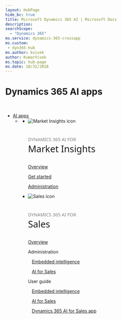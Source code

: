 ```yaml
---
layout: HubPage
hide_bc: true
title: Microsoft Dynamics 365 AI | Microsoft Docs
description: 
searchScope:
  - "Dynamics 365"
ms.service: dynamics-365-crossapp
ms.custom:
 - dyn365-hub
ms.author: kvivek
author: KumarVivek
ms.topic: hub-page
ms.date: 10/31/2018
---
```


<div id="main" class="v2">
    <div class="container">
        <h1 class="">Dynamics 365 AI apps</h1>
        <p>&#160;</p>
        <ul class="pivots">
            <li>
                <a href="#ai-apps">AI apps</a>
                <ul id="ai-apps" class="cardsF">
                    <li>
                        <a data-default="true" href="#ai-sub"></a>
                        <ul id="ai-sub" class="cardsF">
                            <!--<li>
                                <div class="cardSize">
                                    <div class="cardPadding">
                                        <div class="card">
                                            <div class="cardImageOuter">
                                                <div class="cardImage">
                                                    <img alt="Customer Insights icon" src="../images/CustomerInsights_36px_blue.svg">
                                                </div>
                                            </div>
                                            <div class="cardText">
                                                <h3 style="font-size: 1.8rem; font-weight: 500; font-family: segoe-ui, Segoe UI, Segoe WP, Frutiger, Helvetica Neue, Helvetica, sans-serif"><span style="font-size: 50%; color: #7f7f7f">DYNAMICS 365 AI FOR</span><br />Customer Insights</h3>
                                                <p><a href="/dynamics365/ai/customer-insights/introduction">Overview</a></p>
                                                <p><a href="/dynamics365/ai/customer-insights/quick-start">Quick Start Guide</a></p>
                                                <p><a href="/dynamics365/ai/customer-insights/advanced-guide">Advanced guide</a></p>
                                            </div>
                                        </div>
                                    </div>
                                </div>
                            </li>
                            <li>
                                <div class="cardSize">
                                    <div class="cardPadding">
                                        <div class="card">
                                            <div class="cardImageOuter">
                                                <div class="cardImage">
                                                    <img alt="Customer Service Insights icon" src="../images/CustomerServiceInsights_outline_36px_blue.svg">
                                                </div>
                                            </div>
                                            <div class="cardText">
                                                <h3 style="font-size: 1.8rem; font-weight: 500; font-family: segoe-ui, Segoe UI, Segoe WP, Frutiger, Helvetica Neue, Helvetica, sans-serif"><span style="font-size: 50%; color: #7f7f7f">DYNAMICS 365 AI FOR</span><br />Customer Service Insights</h3>
                                                <p><a href="/dynamics365/ai/customer-service-insights/ai-csi-overview">Overview</a></p>
                                                <p><a href="/dynamics365/ai/customer-service-insights/ai-csi-quickstart">Quickstart</a></p>
                                                <p><a href="/dynamics365/ai/customer-service-insights/ai-csi-dashboard-reference">Dashboard reference</a></p>
                                            </div>
                                        </div>
                                    </div>
                                </div>
                            </li>-->
                            <li>
                                <div class="cardSize">
                                    <div class="cardPadding">
                                        <div class="card">
                                            <div class="cardImageOuter">
                                                <div class="cardImage">
                                                    <img alt="Market Insights icon" src="../images/MarketInsights_outline_36px_blue.svg">
                                                </div>
                                            </div>
                                            <div class="cardText">
                                                <h3 style="font-size: 1.8rem; font-weight: 500; font-family: segoe-ui, Segoe UI, Segoe WP, Frutiger, Helvetica Neue, Helvetica, sans-serif"><span style="font-size: 50%; color: #7f7f7f">DYNAMICS 365 AI FOR</span><br />Market Insights</h3>
                                                <p><a href="/dynamics365/ai/market-insights/overview">Overview</a></p>
                                                <p><a href="/dynamics365/ai/market-insights/get-started">Get started</a></p>
                                                <p><a href="/dynamics365/ai/market-insights/settings-administration">Administration</a></p>
                                            </div>
                                        </div>
                                    </div>
                                </div>
                            </li>
                            <li>
                                <div class="cardSize">
                                    <div class="cardPadding">
                                        <div class="card">
                                            <div class="cardImageOuter">
                                                <div class="cardImage">
                                                    <img alt="Sales icon" src="../images/Sales_outline_36px_blue.svg">
                                                </div>
                                            </div>
                                            <div class="cardText">
                                                <h3 style="font-size: 1.8rem; font-weight: 500; font-family: segoe-ui, Segoe UI, Segoe WP, Frutiger, Helvetica Neue, Helvetica, sans-serif"><span style="font-size: 50%; color: #7f7f7f">DYNAMICS 365 AI FOR</span><br />Sales</h3>
                                                <p><a href="/dynamics365/ai/sales/overview">Overview</a></p>
                                                <p>Administration</p>
                                                <p style="margin-left:12px;"><a href="/dynamics365/ai/sales/configure-enable-embedded-intelligence">Embedded intelligence</a></p>
                                                <p style="margin-left:12px;"><a href="/dynamics365/ai/sales/configure-enable-sales-insights-addon">AI for Sales</a></p>
                                                <p>User guide</p>
                                                <p style="margin-left:12px;"><a href="/dynamics365/ai/sales/relationship-assistant">Embedded intelligence</a></p>
                                                <p style="margin-left:12px;"><a href="/dynamics365/ai/sales/relationship-analytics">AI for Sales</a></p>
                                                <p style="margin-left:12px;"><a href="/dynamics365/ai/sales/dynamics365-ai-sales-app">Dynamics 365 AI for Sales app</a></p>
                                            </div>
                                        </div>
                                    </div>
                                </div>
                            </li>
                        </ul>
                    </li>
                </ul>
            </li>
        </ul>
    </div>
</div>